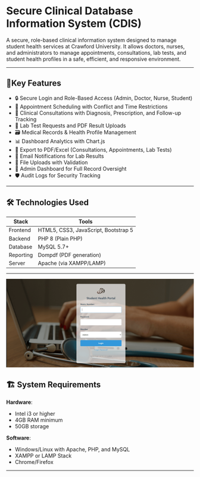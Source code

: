 # Secure Clinical Database Information System (CDIS)

A secure, role-based clinical information system designed to manage student health services at Crawford University. It allows doctors, nurses, and administrators to manage appointments, consultations, lab tests, and student health profiles in a safe, efficient, and responsive environment.

---
## 🚀Key Features

- 🔒 Secure Login and Role-Based Access (Admin, Doctor, Nurse, Student)
- 📅 Appointment Scheduling with Conflict and Time Restrictions
- 💊 Clinical Consultations with Diagnosis, Prescription, and Follow-up Tracking
- 🧪 Lab Test Requests and PDF Result Uploads
- 🗃️ Medical Records & Health Profile Management
- 📊 Dashboard Analytics with Chart.js
- 📄 Export to PDF/Excel (Consultations, Appointments, Lab Tests)
- 📨 Email Notifications for Lab Results
- 📂 File Uploads with Validation
- 📌 Admin Dashboard for Full Record Oversight
- 🛡️ Audit Logs for Security Tracking

---

## 🛠️ Technologies Used

| Stack | Tools |
|-------|-------|
| Frontend | HTML5, CSS3, JavaScript, Bootstrap 5 |
| Backend  | PHP 8 (Plain PHP) |
| Database | MySQL 5.7+ |
| Reporting | Dompdf (PDF generation) |
| Server    | Apache (via XAMPP/LAMP) |

---

![](https://github.com/Owaboye/student-clinical-information-system/blob/main/student%20clinical-bg.PNG)

## 🏗️ System Requirements

**Hardware**:
- Intel i3 or higher
- 4GB RAM minimum
- 50GB storage

**Software**:
- Windows/Linux with Apache, PHP, and MySQL
- XAMPP or LAMP Stack
- Chrome/Firefox

---

